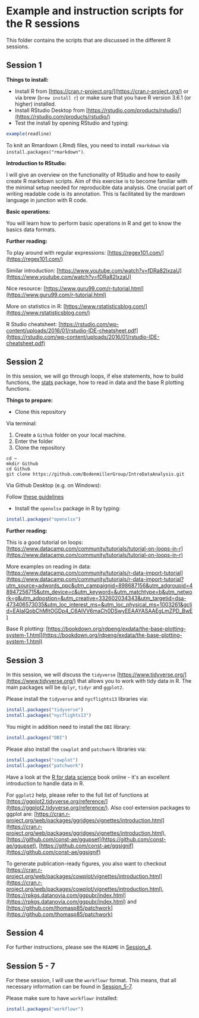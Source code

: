 # Example and instruction scripts for the R sessions

This folder contains the scripts that are discussed in the different R sessions.

## Session 1

**Things to install:**

* Install R from [https://cran.r-project.org/](https://cran.r-project.org/) or via brew (`brew install r`) or make sure that you have R version 3.6.1 (or higher) installed.
* Install RStudio Desktop from [https://rstudio.com/products/rstudio/](https://rstudio.com/products/rstudio/)
* Test the install by opening RStudio and typing:

```r
example(readline)
```

To knit an Rmardown (.Rmd) files, you need to install `rmarkdown` via `install.packages("rmarkdown")`.

**Introduction to RStudio:**

I will give an overview on the functionality of RStudio and how to easily create R markdown scripts.
Aim of this exercise is to become familiar with the minimal setup needed for reproducible data analysis.
One crucial part of writing readable code is its annotation.
This is facilitated by the mardown language in junction with R code. 

**Basic operations:**

You will learn how to perform basic operations in R and get to know the basics data formats.

**Further reading:**

To play around with regular expressions: [https://regex101.com/](https://regex101.com/)

Similar introduction: [https://www.youtube.com/watch?v=fDRa82lxzaU](https://www.youtube.com/watch?v=fDRa82lxzaU)

Nice resource: [https://www.guru99.com/r-tutorial.html](https://www.guru99.com/r-tutorial.html)

More on statistics in R: [https://www.rstatisticsblog.com/](https://www.rstatisticsblog.com/)

R Studio cheatsheet: [https://rstudio.com/wp-content/uploads/2016/01/rstudio-IDE-cheatsheet.pdf](https://rstudio.com/wp-content/uploads/2016/01/rstudio-IDE-cheatsheet.pdf)

## Session 2

In this session, we will go through loops, if else statements, how to build functions, the [stats](https://stat.ethz.ch/R-manual/R-devel/library/stats/html/00Index.html) package, how to read in data and the base R plotting functions.

**Things to prepare:**

* Clone this repository

Via terminal:

1. Create a `Github` folder on your local machine.
2. Enter the folder
3. Clone the repository

```shell
cd ~
mkdir Github
cd Github
git clone https://github.com/BodenmillerGroup/IntroDataAnalysis.git
```

Via Github Desktop (e.g. on Windows):

Follow [these guidelines](https://help.github.com/en/desktop/contributing-to-projects/cloning-a-repository-from-github-to-github-desktop)

* Install the `openxlsx` package in R by typing:

```r
install.packages("openxlsx")
```

**Further reading:**

This is a good tutorial on loops: [https://www.datacamp.com/community/tutorials/tutorial-on-loops-in-r](https://www.datacamp.com/community/tutorials/tutorial-on-loops-in-r)

More examples on reading in data: [https://www.datacamp.com/community/tutorials/r-data-import-tutorial](https://www.datacamp.com/community/tutorials/r-data-import-tutorial?utm_source=adwords_ppc&utm_campaignid=898687156&utm_adgroupid=48947256715&utm_device=c&utm_keyword=&utm_matchtype=b&utm_network=g&utm_adpostion=&utm_creative=332602034343&utm_targetid=dsa-473406573035&utm_loc_interest_ms=&utm_loc_physical_ms=1003261&gclid=EAIaIQobChMItOGDp4_C6AIVV6maCh0DSwyEEAAYASAAEgLmZPD_BwE)

Base R plotting: [https://bookdown.org/rdpeng/exdata/the-base-plotting-system-1.html](https://bookdown.org/rdpeng/exdata/the-base-plotting-system-1.html)

## Session 3

In this session, we will discuss the `tidyverse` [https://www.tidyverse.org/](https://www.tidyverse.org/) that allows you to work with tidy data in R. 
The main packages will be `dplyr`, `tidyr` and `ggplot2`.

Please install the `tidyverse`  and `nycflights13` libraries via:

```r
install.packages("tidyverse")
install.packages("nycflights13")
```

You might in addition need to install the `DBI` library:

```r
install.packages("DBI")
```

Please also install the `cowplot` and `patchwork` libraries via:

```r
install.packages("cowplot")
install.packages("patchwork")
```

Have a look at the [R for data science](https://r4ds.had.co.nz/) book online - it's an excellent introduction to handle data in R.

For `ggplot2` help, please refer to the full list of functions at [https://ggplot2.tidyverse.org/reference/](https://ggplot2.tidyverse.org/reference/).
Also cool extension packages to ggplot are: [https://cran.r-project.org/web/packages/ggridges/vignettes/introduction.html](https://cran.r-project.org/web/packages/ggridges/vignettes/introduction.html), [https://github.com/const-ae/ggupset](https://github.com/const-ae/ggupset), [https://github.com/const-ae/ggsignif](https://github.com/const-ae/ggsignif)

To generate publication-ready figures, you also want to checkout [https://cran.r-project.org/web/packages/cowplot/vignettes/introduction.html](https://cran.r-project.org/web/packages/cowplot/vignettes/introduction.html), [https://rpkgs.datanovia.com/ggpubr/index.html](https://rpkgs.datanovia.com/ggpubr/index.html) and [https://github.com/thomasp85/patchwork](https://github.com/thomasp85/patchwork)


## Session 4

For further instructions, please see the `README` in [Session_4](./Session_4).

## Session 5 - 7

For these session, I will use the `workflowr` format.
This means, that all necessary information can be found in [Session_5-7](./Session_5-7).

Please make sure to have `workflowr` installed:

```r
install.packages("workflowr")
```
